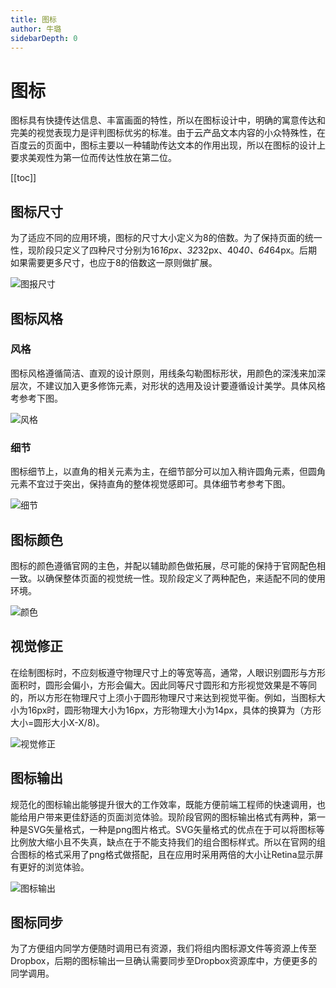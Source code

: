 ```yaml
---
title: 图标
author: 牛璐
sidebarDepth: 0
---
```


# 图标


图标具有快捷传达信息、丰富画面的特性，所以在图标设计中，明确的寓意传达和完美的视觉表现力是评判图标优劣的标准。由于云产品文本内容的小众特殊性，在百度云的页面中，图标主要以一种辅助传达文本的作用出现，所以在图标的设计上要求美观性为第一位而传达性放在第二位。


[[toc]]


## 图标尺寸


为了适应不同的应用环境，图标的尺寸大小定义为8的倍数。为了保持页面的统一性，现阶段只定义了四种尺寸分别为16*16px、32*32px、40*40、64*64px。后期如果需要更多尺寸，也应于8的倍数这一原则做扩展。


![图报尺寸](http://baiduyun-guideline.bj.bcebos.com/portal%2Fstyle%2Ficon%2F%E5%9B%BE%E6%A0%87%E5%B0%BA%E5%AF%B8.png)


## 图标风格


### 风格


图标风格遵循简洁、直观的设计原则，用线条勾勒图标形状，用颜色的深浅来加深层次，不建议加入更多修饰元素，对形状的选用及设计要遵循设计美学。具体风格考参考下图。


![风格](http://baiduyun-guideline.bj.bcebos.com/portal%2Fstyle%2Ficon%2F%E9%A3%8E%E6%A0%BC.png)


### 细节


图标细节上，以直角的相关元素为主，在细节部分可以加入稍许圆角元素，但圆角元素不宜过于突出，保持直角的整体视觉感即可。具体细节考参考下图。


![细节](http://baiduyun-guideline.bj.bcebos.com/portal%2Fstyle%2Ficon%2F%E7%BB%86%E8%8A%82.png)


## 图标颜色


图标的颜色遵循官网的主色，并配以辅助颜色做拓展，尽可能的保持于官网配色相一致。以确保整体页面的视觉统一性。现阶段定义了两种配色，来适配不同的使用环境。


![颜色](http://baiduyun-guideline.bj.bcebos.com/portal%2Fstyle%2Ficon%2F%E5%9B%BE%E6%A0%87%E9%A2%9C%E8%89%B2.png)


## 视觉修正


在绘制图标时，不应刻板遵守物理尺寸上的等宽等高，通常，人眼识别圆形与方形面积时，圆形会偏小，方形会偏大。因此同等尺寸圆形和方形视觉效果是不等同的，所以方形在物理尺寸上须小于圆形物理尺寸来达到视觉平衡。例如，当图标大小为16px时，圆形物理大小为16px，方形物理大小为14px，具体的换算为（方形大小=圆形大小X-X/8)。


![视觉修正](http://baiduyun-guideline.bj.bcebos.com/portal%2Fstyle%2Ficon%2F%E8%A7%86%E8%A7%89%E4%BF%AE%E6%AD%A3.png)


## 图标输出


规范化的图标输出能够提升很大的工作效率，既能方便前端工程师的快速调用，也能给用户带来更佳舒适的页面浏览体验。现阶段官网的图标输出格式有两种，第一种是SVG矢量格式，一种是png图片格式。SVG矢量格式的优点在于可以将图标等比例放大缩小且不失真，缺点在于不能支持我们的组合图标样式。所以在官网的组合图标的格式采用了png格式做搭配，且在应用时采用两倍的大小让Retina显示屏有更好的浏览体验。


![图标输出](http://baiduyun-guideline.bj.bcebos.com/portal%2Fstyle%2Ficon%2F%E5%9B%BE%E6%A0%87%E8%BE%93%E5%87%BA.png)


## 图标同步


为了方便组内同学方便随时调用已有资源，我们将组内图标源文件等资源上传至Dropbox，后期的图标输出一旦确认需要同步至Dropbox资源库中，方便更多的同学调用。


